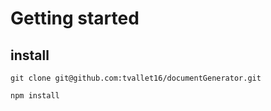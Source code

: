 # Getting started

## install

```
git clone git@github.com:tvallet16/documentGenerator.git
```

```
npm install
```
